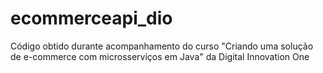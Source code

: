 # ecommerceapi_dio
Código obtido durante acompanhamento do curso "Criando uma solução de e-commerce com microsserviços em Java" da Digital Innovation One

